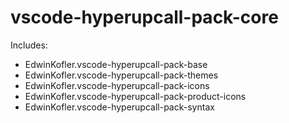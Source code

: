 # vscode-hyperupcall-pack-core

Includes:

- EdwinKofler.vscode-hyperupcall-pack-base
- EdwinKofler.vscode-hyperupcall-pack-themes
- EdwinKofler.vscode-hyperupcall-pack-icons
- EdwinKofler.vscode-hyperupcall-pack-product-icons
- EdwinKofler.vscode-hyperupcall-pack-syntax
